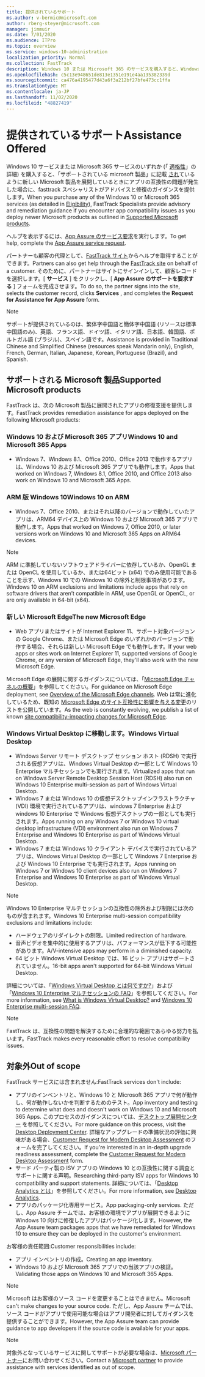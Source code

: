 ```yaml
---
title: 提供されているサポート
ms.author: v-bermic@microsoft.com
author: rberg-steyer@microsoft.com
manager: jimmuir
ms.date: 7/01/2020
ms.audience: ITPro
ms.topic: overview
ms.service: windows-10-administration
localization_priority: Normal
ms.collection: FastTrack
description: Windows 10 または Microsoft 365 のサービスを購入すると、Windows 10 や Microsoft 365 アプリを展開し、最新の状態を保つための FastTrack スペシャリストによるアドバイスと修復ガイダンスが (対象のサブスクリプションでは) 無償で提供されます。
ms.openlocfilehash: c5c13e948651de813e1351e191e4aa135382339d
ms.sourcegitcommit: ca476a4195477d43a6f3a212bf27bfe473cc1ffa
ms.translationtype: MT
ms.contentlocale: ja-JP
ms.lasthandoff: 11/02/2020
ms.locfileid: "48827419"
---
```

# <a name="assistance-offered"></a><span data-ttu-id="03beb-103">提供されているサポート</span><span class="sxs-lookup"><span data-stu-id="03beb-103">Assistance Offered</span></span>  

<span data-ttu-id="03beb-104">Windows 10 サービスまたは Microsoft 365 サービスのいずれか (「 [適格性](eligibility.md)」の詳細) を購入すると、「サポートされている microsoft 製品」に記載 [され](#supported-microsoft-products)ているように新しい Microsoft 製品を展開しているときにアプリの互換性の問題が発生した場合に、fasttrack スペシャリストがアドバイスと修復のガイダンスを提供します。</span><span class="sxs-lookup"><span data-stu-id="03beb-104">When you purchase any of the Windows 10 or Microsoft 365 services (as detailed in [Eligibility](eligibility.md)), FastTrack Specialists provide advisory and remediation guidance if you encounter app compatibility issues as you deploy newer Microsoft products as outlined in [Supported Microsoft products](#supported-microsoft-products).</span></span>

<span data-ttu-id="03beb-105">ヘルプを表示するには、[App Assure のサービス要求](https://go.microsoft.com/fwlink/?linkid=2022721)を実行します。</span><span class="sxs-lookup"><span data-stu-id="03beb-105">To get help, complete the [App Assure service request](https://go.microsoft.com/fwlink/?linkid=2022721).</span></span>

<span data-ttu-id="03beb-106">パートナーも顧客の代理として、[FastTrack サイト](https://go.microsoft.com/fwlink/?linkid=780698)からヘルプを取得することができます。</span><span class="sxs-lookup"><span data-stu-id="03beb-106">Partners can also get help through the [FastTrack site](https://go.microsoft.com/fwlink/?linkid=780698) on behalf of a customer.</span></span> <span data-ttu-id="03beb-107">そのために、パートナーはサイトにサインインして、顧客レコードを選択します。[ **サービス** ] をクリックし、[ **App Assure のサポートを要求する** ] フォームを完成させます。</span><span class="sxs-lookup"><span data-stu-id="03beb-107">To do so, the partner signs into the site, selects the customer record, clicks **Services** , and completes the **Request for Assistance for App Assure** form.</span></span>

> [!NOTE]
> <span data-ttu-id="03beb-108">サポートが提供されているのは、繁体字中国語と簡体字中国語 (リソースは標準中国語のみ)、英語、フランス語、ドイツ語、イタリア語、日本語、韓国語、ポルトガル語 (ブラジル)、スペイン語です。</span><span class="sxs-lookup"><span data-stu-id="03beb-108">Assistance is provided in Traditional Chinese and Simplified Chinese (resources speak Mandarin only), English, French, German, Italian, Japanese, Korean, Portuguese (Brazil), and Spanish.</span></span> 

## <a name="supported-microsoft-products"></a><span data-ttu-id="03beb-109">サポートされる Microsoft 製品</span><span class="sxs-lookup"><span data-stu-id="03beb-109">Supported Microsoft products</span></span>

<span data-ttu-id="03beb-110">FastTrack は、次の Microsoft 製品に展開されたアプリの修復支援を提供します。</span><span class="sxs-lookup"><span data-stu-id="03beb-110">FastTrack provides remediation assistance for apps deployed on the following Microsoft products:</span></span>

### <a name="windows-10-and-microsoft-365-apps"></a><span data-ttu-id="03beb-111">Windows 10 および Microsoft 365 アプリ</span><span class="sxs-lookup"><span data-stu-id="03beb-111">Windows 10 and Microsoft 365 Apps</span></span>

- <span data-ttu-id="03beb-112">Windows 7、Windows 8.1、Office 2010、Office 2013 で動作するアプリは、Windows 10 および Microsoft 365 アプリでも動作します。</span><span class="sxs-lookup"><span data-stu-id="03beb-112">Apps that worked on Windows 7, Windows 8.1, Office 2010, and Office 2013 also work on Windows 10 and Microsoft 365 Apps.</span></span>

### <a name="windows-10-on-arm"></a><span data-ttu-id="03beb-113">ARM 版 Windows 10</span><span class="sxs-lookup"><span data-stu-id="03beb-113">Windows 10 on ARM</span></span>

- <span data-ttu-id="03beb-114">Windows 7、Office 2010、またはそれ以降のバージョンで動作していたアプリは、ARM64 デバイス上の Windows 10 および Microsoft 365 アプリで動作します。</span><span class="sxs-lookup"><span data-stu-id="03beb-114">Apps that worked on Windows 7, Office 2010, or later versions  work on Windows 10 and Microsoft 365 Apps on ARM64 devices.</span></span>

> [!NOTE]
> <span data-ttu-id="03beb-115">ARM に準拠していないソフトウェアドライバーに依存しているか、OpenGL または OpenCL を使用しているか、または64ビット (x64) でのみ使用可能であることを示す、Windows 10 での Windows 10 の除外と制限事項があります。</span><span class="sxs-lookup"><span data-stu-id="03beb-115">Windows 10 on ARM exclusions and limitations include apps that rely on software drivers that aren’t compatible in ARM, use OpenGL or OpenCL, or are only available in 64-bit (x64).</span></span>

### <a name="the-new-microsoft-edge"></a><span data-ttu-id="03beb-116">新しい Microsoft Edge</span><span class="sxs-lookup"><span data-stu-id="03beb-116">The new Microsoft Edge</span></span>

- <span data-ttu-id="03beb-117">Web アプリまたはサイトが Internet Explorer 11、サポート対象バージョンの Google Chrome、または Microsoft Edge のいずれかのバージョンで動作する場合、それらは新しい Microsoft Edge でも動作します。</span><span class="sxs-lookup"><span data-stu-id="03beb-117">If your web apps or sites work on Internet Explorer 11, supported versions of Google Chrome, or any version of Microsoft Edge, they'll also work with the new Microsoft Edge.</span></span>

<span data-ttu-id="03beb-118">Microsoft Edge の展開に関するガイダンスについては、「[Microsoft Edge チャネルの概要](https://docs.microsoft.com/DeployEdge/microsoft-edge-channels)」を参照してください。</span><span class="sxs-lookup"><span data-stu-id="03beb-118">For guidance on Microsoft Edge deployment, see [Overview of the Microsoft Edge channels](https://docs.microsoft.com/DeployEdge/microsoft-edge-channels).</span></span> <span data-ttu-id="03beb-119">Web は常に進化しているため、既知の [Microsoft Edge のサイト互換性に影響を与える変更](https://docs.microsoft.com/microsoft-edge/web-platform/site-impacting-changes)のリストを公開しています。</span><span class="sxs-lookup"><span data-stu-id="03beb-119">As the web is constantly evolving, we publish a list of known [site compatibility-impacting changes for Microsoft Edge](https://docs.microsoft.com/microsoft-edge/web-platform/site-impacting-changes).</span></span>

### <a name="windows-virtual-desktop"></a><span data-ttu-id="03beb-120">Windows Virtual Desktop に移動します。</span><span class="sxs-lookup"><span data-stu-id="03beb-120">Windows Virtual Desktop</span></span>

- <span data-ttu-id="03beb-121">Windows Server リモート デスクトップ セッション ホスト (RDSH) で実行される仮想アプリは、Windows Virtual Desktop の一部として Windows 10 Enterprise マルチセッションでも実行されます。</span><span class="sxs-lookup"><span data-stu-id="03beb-121">Virtualized apps that run on Windows Server Remote Desktop Session Host (RDSH) also run on Windows 10 Enterprise multi-session as part of Windows Virtual Desktop.</span></span>
- <span data-ttu-id="03beb-122">Windows 7 または Windows 10 の仮想デスクトップインフラストラクチャ (VDI) 環境で実行されているアプリは、windows 7 Enterprise および windows 10 Enterprise で Windows 仮想デスクトップの一部としても実行されます。</span><span class="sxs-lookup"><span data-stu-id="03beb-122">Apps running on any Windows 7 or Windows 10 virtual desktop infrastructure (VDI) environment also run on Windows 7 Enterprise and Windows 10 Enterprise as part of Windows Virtual Desktop.</span></span>
- <span data-ttu-id="03beb-123">Windows 7 または Windows 10 クライアント デバイスで実行されているアプリは、Windows Virtual Desktop の一部として Windows 7 Enterprise および Windows 10 Enterprise でも実行されます。</span><span class="sxs-lookup"><span data-stu-id="03beb-123">Apps running on Windows 7 or Windows 10 client devices also run on Windows 7 Enterprise and Windows 10 Enterprise as part of Windows Virtual Desktop.</span></span>

> [!NOTE]
> <span data-ttu-id="03beb-124">Windows 10 Enterprise マルチセッションの互換性の除外および制限には次のものが含まれます。</span><span class="sxs-lookup"><span data-stu-id="03beb-124">Windows 10 Enterprise multi-session compatibility exclusions and limitations include:</span></span> 
> - <span data-ttu-id="03beb-125">ハードウェアのリダイレクトの制限。</span><span class="sxs-lookup"><span data-stu-id="03beb-125">Limited redirection of hardware.</span></span>
> - <span data-ttu-id="03beb-126">音声ビデオを集中的に使用するアプリは、パフォーマンスが低下する可能性があります。</span><span class="sxs-lookup"><span data-stu-id="03beb-126">A/V-intensive apps may perform in a diminished capacity.</span></span>
> - <span data-ttu-id="03beb-127">64 ビット Windows Virtual Desktop では、16 ビット アプリはサポートされていません。</span><span class="sxs-lookup"><span data-stu-id="03beb-127">16-bit apps aren't supported for 64-bit Windows Virtual Desktop.</span></span>

<span data-ttu-id="03beb-128">詳細については、「[Windows Virtual Desktop とは何ですか?](https://docs.microsoft.com/azure/virtual-desktop/overview)」および「[Windows 10 Enterprise マルチセッションの FAQ](https://docs.microsoft.com/azure/virtual-desktop/windows-10-multisession-faq)」を参照してください。</span><span class="sxs-lookup"><span data-stu-id="03beb-128">For more information, see [What is Windows Virtual Desktop?](https://docs.microsoft.com/azure/virtual-desktop/overview) and [Windows 10 Enterprise multi-session FAQ](https://docs.microsoft.com/azure/virtual-desktop/windows-10-multisession-faq).</span></span>

> [!NOTE]
> <span data-ttu-id="03beb-129">FastTrack は、互換性の問題を解決するために合理的な範囲であらゆる努力を払います。</span><span class="sxs-lookup"><span data-stu-id="03beb-129">FastTrack makes every reasonable effort to resolve compatibility issues.</span></span> 

## <a name="out-of-scope"></a><span data-ttu-id="03beb-130">対象外</span><span class="sxs-lookup"><span data-stu-id="03beb-130">Out of scope</span></span>

<span data-ttu-id="03beb-131">FastTrack サービスには含まれません:</span><span class="sxs-lookup"><span data-stu-id="03beb-131">FastTrack services don't include:</span></span>
- <span data-ttu-id="03beb-132">アプリのインベントリと、Windows 10 と Microsoft 365 アプリで何が動作し、何が動作しないかを判断するためのテスト。</span><span class="sxs-lookup"><span data-stu-id="03beb-132">App inventory and testing to determine what does and doesn't work on Windows 10 and Microsoft 365 Apps.</span></span> <span data-ttu-id="03beb-133">このプロセスのガイダンスについては、[デスクトップ展開センター](https://go.microsoft.com/fwlink/?linkid=2080140) を参照してください。</span><span class="sxs-lookup"><span data-stu-id="03beb-133">For more guidance on this process, visit the [Desktop Deployment Center](https://go.microsoft.com/fwlink/?linkid=2080140).</span></span> <span data-ttu-id="03beb-134">詳細なアップグレードの準備状況の評価に興味がある場合、[Customer Request for Modern Desktop Assessment](https://go.microsoft.com/fwlink/?linkid=2053818) のフォームを完了してください。</span><span class="sxs-lookup"><span data-stu-id="03beb-134">If you're interested in an in-depth upgrade readiness assessment, complete the [Customer Request for Modern Desktop Assessment](https://go.microsoft.com/fwlink/?linkid=2053818) form.</span></span>
- <span data-ttu-id="03beb-135">サード パーティ製の ISV アプリの Windows 10 との互換性に関する調査とサポートに関する声明。</span><span class="sxs-lookup"><span data-stu-id="03beb-135">Researching third-party ISV apps for Windows 10 compatibility and support statements.</span></span> <span data-ttu-id="03beb-136">詳細については、「[Desktop Analytics とは](https://docs.microsoft.com/sccm/desktop-analytics/overview)」を参照してください。</span><span class="sxs-lookup"><span data-stu-id="03beb-136">For more information, see [Desktop Analytics](https://docs.microsoft.com/sccm/desktop-analytics/overview).</span></span>
- <span data-ttu-id="03beb-137">アプリのパッケージ化専用サービス。</span><span class="sxs-lookup"><span data-stu-id="03beb-137">App packaging-only services.</span></span> <span data-ttu-id="03beb-138">ただし、App Assure チームでは、お客様の環境でアプリが展開できるように Windows 10 向けに修復したアプリはパッケージ化します。</span><span class="sxs-lookup"><span data-stu-id="03beb-138">However, the App Assure team packages apps that we have remediated for Windows 10 to ensure they can be deployed in the customer's environment.</span></span>

<span data-ttu-id="03beb-139">お客様の責任範囲:</span><span class="sxs-lookup"><span data-stu-id="03beb-139">Customer responsibilities include:</span></span>
- <span data-ttu-id="03beb-140">アプリ インベントリの作成。</span><span class="sxs-lookup"><span data-stu-id="03beb-140">Creating an app inventory.</span></span>
- <span data-ttu-id="03beb-141">Windows 10 および Microsoft 365 アプリでの当該アプリの検証。</span><span class="sxs-lookup"><span data-stu-id="03beb-141">Validating those apps on Windows 10 and Microsoft 365 Apps.</span></span>

> [!NOTE]
> <span data-ttu-id="03beb-142">Microsoft はお客様のソース コードを変更することはできません。</span><span class="sxs-lookup"><span data-stu-id="03beb-142">Microsoft can't make changes to your source code.</span></span> <span data-ttu-id="03beb-143">ただし、App Assure チームでは、ソース コードがアプリで使用可能な場合はアプリ開発者に対してガイダンスを提供することができます。</span><span class="sxs-lookup"><span data-stu-id="03beb-143">However, the App Assure team can provide guidance to app developers if the source code is available for your apps.</span></span>

> [!NOTE]
> <span data-ttu-id="03beb-144">対象外となっているサービスに関してサポートが必要な場合は、[Microsoft パートナー](https://go.microsoft.com/fwlink/?linkid=2080150)にお問い合わせください。</span><span class="sxs-lookup"><span data-stu-id="03beb-144">Contact a [Microsoft partner](https://go.microsoft.com/fwlink/?linkid=2080150) to provide assistance with services identified as out of scope.</span></span>


